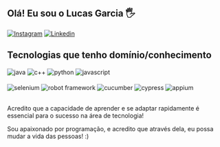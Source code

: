## Olá! Eu sou o Lucas Garcia 🖐️

[![Instagram](https://img.shields.io/badge/Instagram-E4405F?style=for-the-badge&logo=instagram&logoColor=white)](https://www.instagram.com/_lucasgarciam)
[![Linkedin](https://img.shields.io/badge/LinkedIn-0077B5?style=for-the-badge&logo=linkedin&logoColor=white)](https://www.linkedin.com/in/lucas-garcia-281819181/)

## Tecnologias que tenho domínio/conhecimento

<div style="display: inline_block">
  <img align="center" alt="java" src="https://img.shields.io/badge/Java-ED8B00?style=for-the-badge&logo=openjdk&logoColor=white" />
  <img align="center" alt="c++" src="https://img.shields.io/badge/C%2B%2B-00599C?style=for-the-badge&logo=c%2B%2B&logoColor=white" />
  <img align="center" alt="python" src="https://img.shields.io/badge/Python-3776AB?style=for-the-badge&logo=python&logoColor=white" />
  <img align="center" alt="javascript" src="https://img.shields.io/badge/JavaScript-323330?style=for-the-badge&logo=javascript&logoColor=F7DF1E" />
  <br><br>
  <img align="center" alt="selenium" src="https://img.shields.io/badge/-selenium-%43B02A?style=for-the-badge&logo=selenium&logoColor=white" />
  <img align="center" alt="robot framework" src="https://img.shields.io/badge/Robot%20Framework-000000.svg?style=for-the-badge&logo=Robot-Framework&logoColor=white" />
  <img align="center" alt="cucumber" src="https://img.shields.io/badge/Cucumber-23D96C.svg?style=for-the-badge&logo=Cucumber&logoColor=white" />
  <img align="center" alt="cypress" src="https://img.shields.io/badge/Cypress-69D3A7.svg?style=for-the-badge&logo=Cypress&logoColor=white" />
  <img align="center" alt="appium" src="https://img.shields.io/badge/Appium-EE376D.svg?style=for-the-badge&logo=Appium&logoColor=white" />
  

  
</div><br/>

Acredito que a capacidade de aprender e se adaptar rapidamente é essencial para o sucesso na área de tecnologia!

Sou apaixonado por programação, e acredito que através dela, eu possa mudar a vida das pessoas! :)





